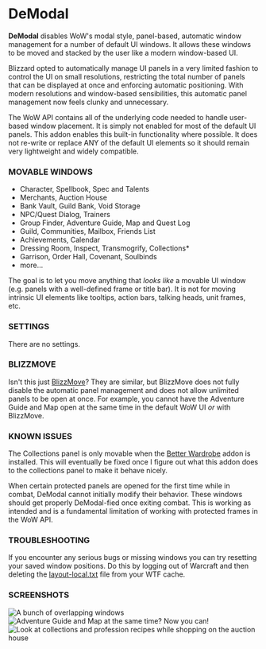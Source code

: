 # DeModal

**DeModal** disables WoW's modal style, panel-based, automatic window management for a number of default UI windows. It allows these windows to be moved and stacked by the user like a modern window-based UI. 

Blizzard opted to automatically manage UI panels in a very limited fashion to control the UI on small resolutions, restricting the total number of panels that can be displayed at once and enforcing automatic positioning. With modern resolutions and window-based sensibilities, this automatic panel management now feels clunky and unnecessary.

The WoW API contains all of the underlying code needed to handle user-based window placement. It is simply not enabled for most of the default UI panels. This addon enables this built-in functionality where possible. It does not re-write or replace ANY of the default UI elements so it should remain very lightweight and widely compatible.

### MOVABLE WINDOWS
  
  - Character, Spellbook, Spec and Talents
  - Merchants, Auction House
  - Bank Vault, Guild Bank, Void Storage
  - NPC/Quest Dialog, Trainers
  - Group Finder, Adventure Guide, Map and Quest Log
  - Guild, Communities, Mailbox, Friends List
  - Achievements, Calendar
  - Dressing Room, Inspect, Transmogrify, Collections*
  - Garrison, Order Hall, Covenant, Soulbinds
  - more...

The goal is to let you move anything that *looks like* a movable UI window (e.g. panels with a well-defined frame or title bar). It is not for moving intrinsic UI elements like tooltips, action bars, talking heads, unit frames, etc.

### SETTINGS

There are no settings.

### BLIZZMOVE

Isn't this just [BlizzMove](https://www.curseforge.com/wow/addons/blizzmove)? They are similar, but BlizzMove does not fully disable the automatic panel management and does not allow unlimited panels to be open at once. For example, you cannot have the Adventure Guide and Map open at the same time in the default WoW UI *or* with BlizzMove.

### KNOWN ISSUES

The Collections panel is only movable when the [Better Wardrobe](https://www.curseforge.com/wow/addons/better-wardrobe-and-transmog) addon is installed. This will eventually be fixed once I figure out what this addon does to the collections panel to make it behave nicely.

When certain protected panels are opened for the first time while in combat, DeModal cannot initially modify their behavior. These windows should get properly DeModal-fied once exiting combat. This is working as intended and is a fundamental limitation of working with protected frames in the WoW API.

### TROUBLESHOOTING

If you encounter any serious bugs or missing windows you can try resetting your saved window positions. Do this by logging out of Warcraft and then deleting the [layout-local.txt](https://wowpedia.fandom.com/wiki/Layout-local.txt) file from your WTF cache.

### SCREENSHOTS
![A bunch of overlapping windows](https://github.com/nezroy/DeModal/blob/main/screenshots/lots_of_windows.jpg?raw=true)
![Adventure Guide and Map at the same time? Now you can!](https://github.com/nezroy/DeModal/blob/main/screenshots/adventure_guide_and_map.jpg?raw=true)
![Look at collections and profession recipes while shopping on the auction house](https://github.com/nezroy/DeModal/blob/main/screenshots/collection_profession_auction.jpg?raw=true)
